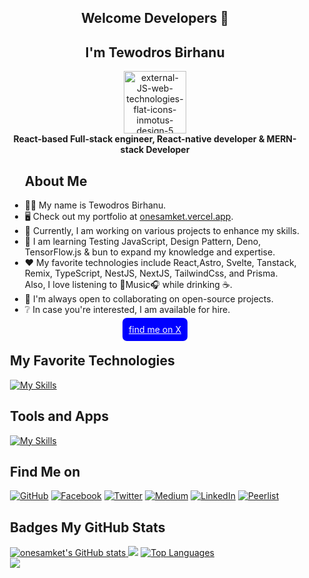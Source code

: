 <section id="wrapper" style="padding: 0 20px" class="px-20">
  <div align="center">
    <h1>Welcome Developers 👋</h1>
    <h2>I'm Tewodros Birhanu</h2>
  </div>

<div id="header" align="center">
 <img width="100" height="100" src="https://camo.githubusercontent.com/48a026f4399514afed27e76efb9f48e139a0ba4b613d933a8c7a094dc1da475c/68747470733a2f2f74656368737461636b2d67656e657261746f722e76657263656c2e6170702f72656163742d69636f6e2e737667" alt="external-JS-web-technologies-flat-icons-inmotus-design-5"/>
</div>
  <div align="center">
    <b> React-based Full-stack engineer, React-native developer & MERN-stack Developer</b>
  </div>

<ul>
  <h1>About Me</h1>
  <li>🧑‍💻 My name is Tewodros Birhanu.</li>
  <li>🖥️ Check out my portfolio at <a href="http://onesamket.vercel.app">onesamket.vercel.app</a>.</li>
  <li>🚀 Currently, I am working on various projects to enhance my skills.</li>
  <li>🧠 I am learning Testing JavaScript, Design Pattern, Deno, TensorFlow.js & bun to expand my knowledge and expertise.</li>
  <li>❤️ My favorite technologies include React,Astro, Svelte, Tanstack, Remix, TypeScript, NestJS, NextJS, TailwindCss, and Prisma. Also, I love listening to 🎼Music🎧 while drinking ☕.</li>
  <li>🤝 I'm always open to collaborating on open-source projects.</li>
  <li>❔ In case you're interested, I am available for hire.</li>
</ul>

  <!-- Twitter Badge -->
  <div align="center">
    <a 
    style="color:#fff;padding:10px; background-color:blue; border-radius:7px; margin-top:10px"
    href="https://www.x.com/onesamket" target="_blank" rel="noreferrer">
    find me on X
    </a>
  </div>

  <!-- Skills Section -->

## **My Favorite Technologies**

[![My Skills](https://skillicons.dev/icons?i=html,css,sass,javascript,jquery,typescript,md,react,svelte,astro,nodejs,expressjs,nestjs,remix,prisma,apollo,postgres,mongodb,mysql,nextjs,graphql,tailwind,vite,&theme=light)](https://skillicons.dev)

## **Tools and Apps**

[![My Skills](https://skillicons.dev/icons?i=,chrome,gmail,figma,vercel,powershell,github,git,postman,vscode,devto,discord,firebase,supabase,LinkedIn,&theme=dark)](https://skillicons.dev)

  <!-- Socials Section -->
  <h2>Find Me on</h2>

[![GitHub](https://img.shields.io/badge/-GitHub-181717?style=for-the-badge&logo=GitHub&logoColor=#d16c06)](https://github.com/onesamket)
[![Facebook](https://img.shields.io/badge/onesamket-Facebook-1877f2?style=for-the-badge&logo=Facebook&logoColor=#d16c06)](https://www.facebook.com/onesamket)
[![Twitter](https://img.shields.io/badge/onesamket-Twitter-1da1f2?style=for-the-badge&logo=Twitter&logoColor=#d16c06)](https://twitter.com/onesamket)
[![Medium](https://img.shields.io/badge/onesamket-Medium-12100e?style=for-the-badge&logo=Medium&logoColor=#d16c06)](https://medium.com/@onesamket)
[![LinkedIn](https://img.shields.io/badge/onesamket-LinkedIn-0077b5?style=for-the-badge&logo=LinkedIn&logoColor=#d16c06)](https://www.linkedin.com/in/ln-onesamket/)
[![Peerlist](https://github-readme-badge.peerlist.io/api/onesamket)](https://peerlist.io/onesamket)

  <!-- GitHub Stats Section -->
  <main>
    <h2>Badges My GitHub Stats</h2>
    <div id="stats-container">
     <a href="http://www.github.com/onesamket">
    <img
      src="https://github-readme-stats.vercel.app/api?username=onesamket&show_icons=true&hide=&count_private=true&title_color=0891b2&text_color=ffffff&icon_color=0891b2&bg_color=1c1917&hide_border=true&show_icons=true"
      alt="onesamket's GitHub stats" />
    </a>
  <a href="http://www.github.com/onesamket">
    <img
      src="https://github-readme-streak-stats.herokuapp.com/?user=onesamket&stroke=ffffff&background=1c1917&ring=0891b2&fire=0891b2&currStreakNum=ffffff&currStreakLabel=0891b2&sideNums=ffffff&sideLabels=ffffff&dates=ffffff&hide_border=true" /></a>
  <a href="https://github.com/onesamket" align="left">
    <img
      src="https://github-readme-stats.vercel.app/api/top-langs/?username=onesamket&langs_count=10&title_color=0891b2&text_color=ffffff&icon_color=0891b2&bg_color=1c1917&hide_border=true&locale=en&custom_title=Top%20%Languages"
      alt="Top Languages" />
  </a>
    </div>
  </main>
<img src="https://raw.githubusercontent.com/mayhemantt/mayhemantt/Update/svg/Bottom.svg" />

</section>
